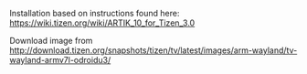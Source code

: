 Installation based on instructions found here:
https://wiki.tizen.org/wiki/ARTIK_10_for_Tizen_3.0

Download image from http://download.tizen.org/snapshots/tizen/tv/latest/images/arm-wayland/tv-wayland-armv7l-odroidu3/
